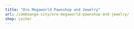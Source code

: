 ```yaml
---
title: "Oro Megaworld Pawnshop and Jewelry"
url: /zamboanga-city/oro-megaworld-pawnshop-and-jewelry/
shop: Leiher
---
```

